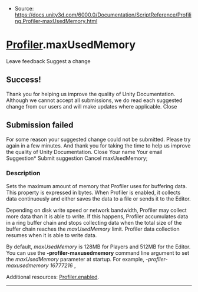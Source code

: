 * Source: https://docs.unity3d.com/6000.0/Documentation/ScriptReference/Profiling.Profiler-maxUsedMemory.html

#  [Profiler](https://docs.unity3d.com/6000.0/Documentation/ScriptReference/Profiling.Profiler.html).maxUsedMemory
Leave feedback
Suggest a change
## Success!
Thank you for helping us improve the quality of Unity Documentation. Although we cannot accept all submissions, we do read each suggested change from our users and will make updates where applicable.
Close
## Submission failed
For some reason your suggested change could not be submitted. Please <a>try again</a> in a few minutes. And thank you for taking the time to help us improve the quality of Unity Documentation.
Close
Your name Your email Suggestion* Submit suggestion
Cancel
maxUsedMemory; 
### Description
Sets the maximum amount of memory that Profiler uses for buffering data. This property is expressed in bytes.
When Profiler is enabled, it collects data continuously and either saves the data to a file or sends it to the Editor.  
  
Depending on disk write speed or network bandwidth, Profiler may collect more data than it is able to write. If this happens, Profiler accumulates data in a ring buffer chain and stops collecting data when the total size of the buffer chain reaches the _maxUsedMemory_ limit. Profiler data collection resumes when it is able to write data.  
  
By default, _maxUsedMemory_ is 128MB for Players and 512MB for the Editor. You can use the **-profiler-maxusedmemory** command line argument to set the _maxUsedMemory_ parameter at startup. For example, _-profiler-maxusedmemory 16777216_ ,  
  
Additional resources: [Profiler.enabled](https://docs.unity3d.com/6000.0/Documentation/ScriptReference/Profiling.Profiler-enabled.html).
* * *
